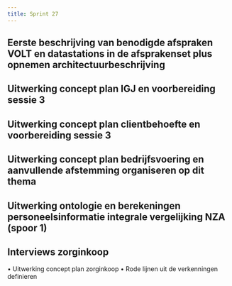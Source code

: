 ```yaml
---
title: Sprint 27
---
```


## Eerste beschrijving van benodigde afspraken VOLT en datastations in de afsprakenset plus opnemen architectuurbeschrijving
## Uitwerking concept plan IGJ en voorbereiding sessie 3
## Uitwerking concept plan clientbehoefte en voorbereiding sessie 3
## Uitwerking concept plan bedrijfsvoering en aanvullende afstemming organiseren op dit thema
## Uitwerking ontologie en berekeningen personeelsinformatie integrale vergelijking NZA (spoor 1)
## Interviews zorginkoop
•	Uitwerking concept plan zorginkoop
•	Rode lijnen uit de verkenningen definieren
